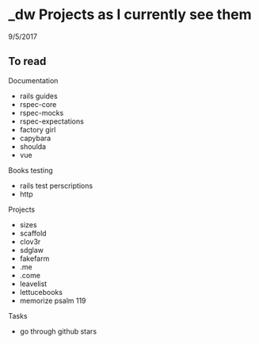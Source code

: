 # \_dw Projects as I currently see them

9/5/2017

## To read

Documentation
- rails guides
- rspec-core
- rspec-mocks
- rspec-expectations
- factory girl
- capybara
- shoulda
- vue

Books
testing
- rails test perscriptions
- http


Projects
- sizes
- scaffold
- clov3r
- sdglaw
- fakefarm
- .me
- .come
- leavelist
- lettucebooks
- memorize psalm 119

Tasks
- go through github stars
